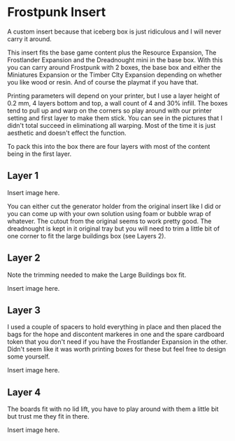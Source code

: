 # Frostpunk Insert

A custom insert because that iceberg box is just ridiculous and I will never carry it around.

This insert fits the base game content plus the Resource Expansion, The Frostlander Expansion and the Dreadnought mini in the base box. With this you can carry around Frostpunk with 2 boxes, the base box and either the Miniatures Expansion or the Timber CIty Expansion depending on whether you like wood or resin. And of course the playmat if you have that.

Printing parameters will depend on your printer, but I use a layer height of 0.2 mm, 4 layers bottom and top, a wall count of 4 and 30% infill. The boxes tend to pull up and warp on the corners so play around with our printer setting and first layer to make them stick. You can see in the pictures that I didn't total succeed in eliminationg all warping. Most of the time it is just aesthetic and doesn't effect the function. 

To pack this into the box there are four layers with most of the content being in the first layer.

## Layer 1

Insert image here.

You can either cut the generator holder from the original insert like I did or you can come up with your own solution using foam or bubble wrap of whatever. The cutout from the original seems to work pretty good. The dreadnought is kept in it original tray but you will need to trim a little bit of one corner to fit the large buildings box (see Layers 2).

## Layer 2

Note the trimming needed to make the Large Buildings box fit.

Insert image here.

## Layer 3

I used a couple of spacers to hold everything in place and then placed the bags for the hope and discontent markeres in one and the spare cardboard token that you don't need if you have the Frostlander Expansion in the other. Didn't seem like it was worth printing boxes for these but feel free to design some yourself.

Insert image here.

## Layer 4

The boards fit with no lid lift, you have to play around with them a little bit but trust me they fit in there.

Insert image here.